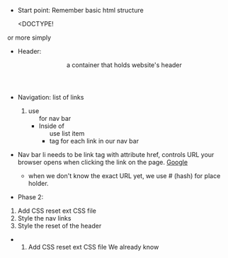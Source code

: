 - Start point: Remember basic html structure

  <DOCTYPE! <!DOCTYPE html>
<html>
<head>
  <meta charset="utf-8" />
  <meta http-equiv="X-UA-Compatible" content="IE=edge">
  <title>Page Title</title>
  <meta name="viewport" content="width=device-width, initial-scale=1">
  <link rel="stylesheet" type="text/css" media="screen" href="main.css" />
  <script src="main.js"></script>
</head>
<body>
  
</body>
</html>

or more simply

<!DOCTYPE html>
<head>
  <!-- meta info goes here -->
</head>
<body>
  <!-- Content goes here -->
</body>

- Header: <header> a container that holds website's header

- Navigation: list of links
  1) use <ul> for nav bar
  2) Inside of <ul> use list item <li> tag for each link in our nav bar

- Nav bar li needs to be link
  <a> tag with attribute href, controls URL your browser opens when clicking the link on the page.
  <a href="http://www.google.com">Google</a>
  - when we don't know the exact URL yet, we use # (hash) for place holder.  

- Phase 2: 
1) Add CSS reset ext CSS file
2) Style the nav links
3) Style the reset of the header

- 1) Add CSS reset ext CSS file
We already know <style> is one way to include CSS into HTML.  Next, CSS can be included via <link> tag which is external css file.

  * link tag must have 2 things:
    1) href - a URL where the CSS file lives
    2) rel - which should always be set to "stylesheet"
    ex) 
    <link href="http://dash.ga.co/normalize.css" rel="stylesheet">
    - good to always include normalize.css to all web project.

  - by default browser gives some padding to list bullets points which makes links off-center!  We may fix this by using padding property to set 10px of padding on all sides.  As a default, bullet points are part of 40 px padding only left for ul padding.  By giving 10px you move the bullet off the screen and center the ul element.
    ul {
      /* fixing the list nav links be centered */
      padding: 10px; 
    }

    <ul>
      <li><a href="#">About Me</a></li>
      <li><a href="#">Best Poems</a></li>
      <li><a href="#">Worst Poems</a></li>
    </ul>
- Make list to look horizontal
  li {
    display: inline;
  }
  display usu. two types: block or inline.
  * block: stretch whole width of the page
  * inline: <a> is by default display inline. element exist within the normal flow of the text they're contained within - no line breaks, no taking up the whole width of the page.

  * giving links some breathing room:
    li {
      display: inline;
      padding: 0px 10px 0 10px;
    }

- Header style
  header {
    text-align: center;
    background: url("http://dash.ga.co/assets/jeff-bg.png");
    background-size: cover;
  }

- if you want to style links color; you must explicitly set it to the color; unlike heading or paragraph tag; it won't inherit from its parent element.
  a {
    color: white;
  }

- padding (inside) vs margin (outside)

- border CSS to have white border with rounded edges! prop short hand for border-width, border-style, and border-color.
  border: 7px solid white;
  border-radius: 20px;

- Lesson 3:
  1) Give the content a responsive design
  2) Learn about advanced colors
  3) Make our own "like" button in Javascript

- 1) Give the content a responsive design
 * give your site response to different device width gracefully
 first focus on restructuring the site
 - Wrap <article> around each blog post, lets group together multiple HTML elements that forms a single piece of content.

  ex) 
  <article>
    <h2>Succulents freegan vegan letterpress brunch chambray</h2>
      <p>Typewriter synth sustainable enamel pin schlitz fashion axe. Disrupt put a bird on it etsy tofu whatever next level occupy photo booth subway tile synth VHS wayfarers man bun. Meditation echo park cardigan photo booth portland, fanny pack neutra authentic pickled. Lumbersexual actually before they sold out yuccie tousled, retro gluten-free wolf bicycle rights.</p>
  </article>

- Article stretches out too much; narrower, center
(easier to readß)